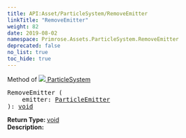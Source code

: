 ```yaml
---
title: API:Asset/ParticleSystem/RemoveEmitter
linkTitle: "RemoveEmitter"
weight: 82
date: 2019-08-02
namespace: Primrose.Assets.ParticleSystem.RemoveEmitter
deprecated: false
no_list: true
toc_hide: true
---
```

Method of <a href="/docs/api-reference/Class/ParticleSystem"><img src="/icons/silk/default.png"/>&nbsp;ParticleSystem</a>
<pre class="method-declaration">
RemoveEmitter (
    emitter: <a class="type" href="/docs/api-reference/Misc/ParticleEmitter">ParticleEmitter</a>
): <a class="type" href="/docs/api-reference/System/void">void</a></pre>
<b>Return Type: </b>
<a class="type" href="/docs/api-reference/System/void">void</a>
<br/>
<b>Description: </b>
